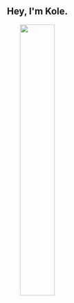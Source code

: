 <h2 align="center"> Hey, I'm Kole. </h2>
<p align=center>  
 <a href="https://discord.com/users/361319673700155392"><img src="https://lanyard.cnrad.dev/api/361319673700155392?idleMessage=🇦🇱%20supremacy%20!&showDisplayName=true&borderRadius=35px" width=40%></a>
</p>
